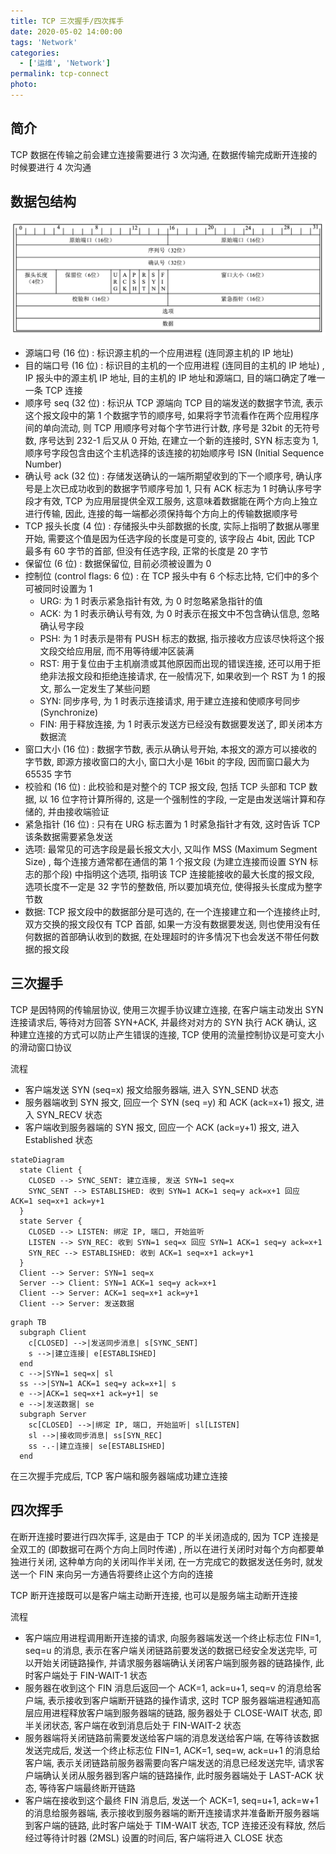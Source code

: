 ```yaml
---
title: TCP 三次握手/四次挥手
date: 2020-05-02 14:00:00
tags: 'Network'
categories:
  - ['运维', 'Network']
permalink: tcp-connect
photo:
---
```


## 简介

TCP 数据在传输之前会建立连接需要进行 3 次沟通, 在数据传输完成断开连接的时候要进行 4 次沟通

## 数据包结构

![TCP 包数据结构](./tcp-connect/v2-64887cee5a78e12f7a1301fb28bd1ca9_r.jpg)

- 源端口号 (16 位) : 标识源主机的一个应用进程 (连同源主机的 IP 地址)
- 目的端口号 (16 位) : 标识目的主机的一个应用进程 (连同目的主机的 IP 地址) , IP 报头中的源主机 IP 地址, 目的主机的 IP 地址和源端口, 目的端口确定了唯一一条 TCP 连接
- 顺序号 seq (32 位) : 标识从 TCP 源端向 TCP 目的端发送的数据字节流, 表示这个报文段中的第 1 个数据字节的顺序号, 如果将字节流看作在两个应用程序间的单向流动, 则 TCP 用顺序号对每个字节进行计数, 序号是 32bit 的无符号数, 序号达到 232-1 后又从 0 开始, 在建立一个新的连接时, SYN 标志变为 1, 顺序号字段包含由这个主机选择的该连接的初始顺序号 ISN (Initial Sequence Number)
- 确认号 ack (32 位) : 存储发送确认的一端所期望收到的下一个顺序号, 确认序号是上次已成功收到的数据字节顺序号加 1, 只有 ACK 标志为 1 时确认序号字段才有效, TCP 为应用层提供全双工服务, 这意味着数据能在两个方向上独立进行传输, 因此, 连接的每一端都必须保持每个方向上的传输数据顺序号
- TCP 报头长度 (4 位) : 存储报头中头部数据的长度, 实际上指明了数据从哪里开始, 需要这个值是因为任选字段的长度是可变的, 该字段占 4bit, 因此 TCP 最多有 60 字节的首部, 但没有任选字段, 正常的长度是 20 字节
- 保留位 (6 位) : 数据保留位, 目前必须被设置为 0
- 控制位 (control flags: 6 位) : 在 TCP 报头中有 6 个标志比特, 它们中的多个可被同时设置为 1
  - URG: 为 1 时表示紧急指针有效, 为 0 时忽略紧急指针的值
  - ACK: 为 1 时表示确认号有效, 为 0 时表示在报文中不包含确认信息, 忽略确认号字段
  - PSH: 为 1 时表示是带有 PUSH 标志的数据, 指示接收方应该尽快将这个报文段交给应用层, 而不用等待缓冲区装满
  - RST: 用于复位由于主机崩溃或其他原因而出现的错误连接, 还可以用于拒绝非法报文段和拒绝连接请求, 在一般情况下, 如果收到一个 RST 为 1 的报文, 那么一定发生了某些问题
  - SYN: 同步序号, 为 1 时表示连接请求, 用于建立连接和使顺序号同步 (Synchronize)
  - FIN: 用于释放连接, 为 1 时表示发送方已经没有数据要发送了, 即关闭本方数据流
- 窗口大小 (16 位) : 数据字节数, 表示从确认号开始, 本报文的源方可以接收的字节数, 即源方接收窗口的大小, 窗口大小是 16bit 的字段, 因而窗口最大为 65535 字节
- 校验和 (16 位) : 此校验和是对整个的 TCP 报文段, 包括 TCP 头部和 TCP 数据, 以 16 位字符计算所得的, 这是一个强制性的字段, 一定是由发送端计算和存储的, 并由接收端验证
- 紧急指针 (16 位) : 只有在 URG 标志置为 1 时紧急指针才有效, 这时告诉 TCP 该条数据需要紧急发送
- 选项: 最常见的可选字段是最长报文大小, 又叫作 MSS (Maximum Segment Size) , 每个连接方通常都在通信的第 1 个报文段 (为建立连接而设置 SYN 标志的那个段) 中指明这个选项, 指明该 TCP 连接能接收的最大长度的报文段, 选项长度不一定是 32 字节的整数倍, 所以要加填充位, 使得报头长度成为整字节数
- 数据: TCP 报文段中的数据部分是可选的, 在一个连接建立和一个连接终止时, 双方交换的报文段仅有 TCP 首部, 如果一方没有数据要发送, 则也使用没有任何数据的首部确认收到的数据, 在处理超时的许多情况下也会发送不带任何数据的报文段

## 三次握手

TCP 是因特网的传输层协议, 使用三次握手协议建立连接, 在客户端主动发出 SYN 连接请求后, 等待对方回答 SYN+ACK, 并最终对对方的 SYN 执行 ACK 确认, 这种建立连接的方式可以防止产生错误的连接, TCP 使用的流量控制协议是可变大小的滑动窗口协议

流程

- 客户端发送 SYN (seq=x) 报文给服务器端, 进入 SYN_SEND 状态
- 服务器端收到 SYN 报文, 回应一个 SYN (seq =y) 和 ACK (ack=x+1) 报文, 进入 SYN_RECV 状态
- 客户端收到服务器端的 SYN 报文, 回应一个 ACK (ack=y+1) 报文, 进入 Established 状态

```mermaid
stateDiagram
  state Client {
    CLOSED --> SYNC_SENT: 建立连接, 发送 SYN=1 seq=x
    SYNC_SENT --> ESTABLISHED: 收到 SYN=1 ACK=1 seq=y ack=x+1 回应 ACK=1 seq=x+1 ack=y+1
  }
  state Server {
    CLOSED --> LISTEN: 绑定 IP, 端口, 开始监听
    LISTEN --> SYN_REC: 收到 SYN=1 seq=x 回应 SYN=1 ACK=1 seq=y ack=x+1
    SYN_REC --> ESTABLISHED: 收到 ACK=1 seq=x+1 ack=y+1
  }
  Client --> Server: SYN=1 seq=x
  Server --> Client: SYN=1 ACK=1 seq=y ack=x+1
  Client --> Server: ACK=1 seq=x+1 ack=y+1
  Client --> Server: 发送数据
```

```mermaid
graph TB
  subgraph Client
    c[CLOSED] -->|发送同步消息| s[SYNC_SENT]
    s -->|建立连接| e[ESTABLISHED]
  end
  c -->|SYN=1 seq=x| sl
  ss -->|SYN=1 ACK=1 seq=y ack=x+1| s
  e -->|ACK=1 seq=x+1 ack=y+1| se
  e -->|发送数据| se
  subgraph Server
    sc[CLOSED] -->|绑定 IP, 端口, 开始监听| sl[LISTEN]
    sl -->|接收同步消息| ss[SYN_REC]
    ss -.-|建立连接| se[ESTABLISHED]
  end
```

在三次握手完成后, TCP 客户端和服务器端成功建立连接

## 四次挥手

在断开连接时要进行四次挥手, 这是由于 TCP 的半关闭造成的, 因为 TCP 连接是全双工的 (即数据可在两个方向上同时传递) , 所以在进行关闭时对每个方向都要单独进行关闭, 这种单方向的关闭叫作半关闭, 在一方完成它的数据发送任务时, 就发送一个 FIN 来向另一方通告将要终止这个方向的连接

TCP 断开连接既可以是客户端主动断开连接, 也可以是服务端主动断开连接

流程

- 客户端应用进程调用断开连接的请求, 向服务器端发送一个终止标志位 FIN=1, seq=u 的消息, 表示在客户端关闭链路前要发送的数据已经安全发送完毕, 可以开始关闭链路操作, 并请求服务器端确认关闭客户端到服务器的链路操作, 此时客户端处于 FIN-WAIT-1 状态
- 服务器在收到这个 FIN 消息后返回一个 ACK=1, ack=u+1, seq=v 的消息给客户端, 表示接收到客户端断开链路的操作请求, 这时 TCP 服务器端进程通知高层应用进程释放客户端到服务器端的链路, 服务器处于 CLOSE-WAIT 状态, 即半关闭状态, 客户端在收到消息后处于 FIN-WAIT-2 状态
- 服务器端将关闭链路前需要发送给客户端的消息发送给客户端, 在等待该数据发送完成后, 发送一个终止标志位 FIN=1, ACK=1, seq=w, ack=u+1 的消息给客户端, 表示关闭链路前服务器需要向客户端发送的消息已经发送完毕, 请求客户端确认关闭从服务器到客户端的链路操作, 此时服务器端处于 LAST-ACK 状态, 等待客户端最终断开链路
- 客户端在接收到这个最终 FIN 消息后, 发送一个 ACK=1, seq=u+1, ack=w+1 的消息给服务器端, 表示接收到服务器端的断开连接请求并准备断开服务器端到客户端的链路, 此时客户端处于 TIM-WAIT 状态, TCP 连接还没有释放, 然后经过等待计时器 (2MSL) 设置的时间后, 客户端将进入 CLOSE 状态
